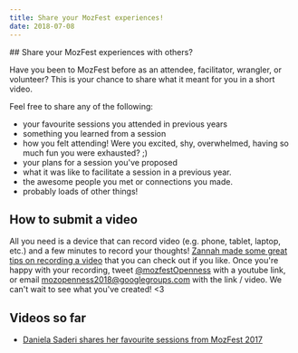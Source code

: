 ```yaml
---
title: Share your MozFest experiences! 
date: 2018-07-08
---
```


## Share your MozFest experiences with others? 

Have you been to MozFest before as an attendee, facilitator, wrangler, or volunteer? This is your chance to share what it meant for you in a short video. 

Feel free to share any of the following: 

 - your favourite sessions you attended in previous years
 - something you learned from a session
 - how you felt attending! Were you excited, shy, overwhelmed, having so much fun you were exhausted? ;) 
 - your plans for a session you've proposed
 - what it was like to facilitate a session in a previous year.
 - the awesome people you met or connections you made. 
 - probably loads of other things! 
 
 ## How to submit a video
 
All you need is a device that can record video (e.g. phone, tablet, laptop, etc.) and a few minutes to record your thoughts! [Zannah made some great tips on recording a video](https://docs.google.com/document/d/1-kCj_PI0f_YqZiS4ZKTDYt96UqerBErNloFhl5FZwuU/edit) that you can check out if you like.
Once you're happy with your recording, tweet [@mozfestOpenness](https://twitter.com/mozfestopenness) with a youtube link, or email mozopenness2018@googlegroups.com with the link / video. We can't wait to see what you've created! <3 

## Videos so far

- [Daniela Saderi shares her favourite sessions from MozFest 2017](https://www.youtube.com/watch?v=YMXXCYHNTNg&feature=youtu.be)
